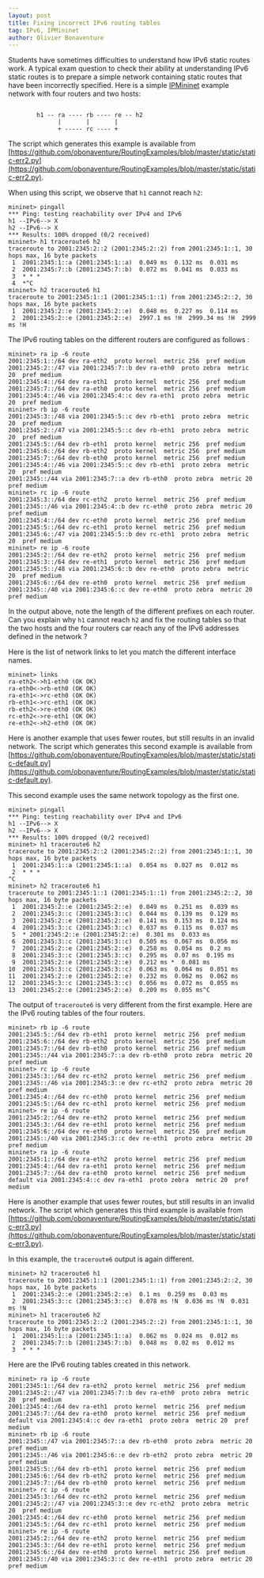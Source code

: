 ```yaml
---
layout: post
title: Fixing incorrect IPv6 routing tables
tag: IPv6, IPMininet
author: Olivier Bonaventure
---
```



Students have sometimes difficulties to understand how IPv6 static routes
work. A typical exam question to check their ability at understanding 
IPv6 static routes is to prepare a simple network containing static routes
that have been incorrectly specified. Here is a simple 
[IPMininet](https://github.com/oliviertilmans/ipmininet) example network
with four routers and two hosts:


```console

        h1 -- ra ---- rb ---- re -- h2
              |       |       |
              + ----- rc ---- +

```

The script which generates this example is available
from [https://github.com/obonaventure/RoutingExamples/blob/master/static/static-err2.py](https://github.com/obonaventure/RoutingExamples/blob/master/static/static-err2.py). 

When using this script, we observe that `h1` cannot reach `h2`:

```console
mininet> pingall
*** Ping: testing reachability over IPv4 and IPv6
h1 --IPv6--> X 
h2 --IPv6--> X 
*** Results: 100% dropped (0/2 received)
mininet> h1 traceroute6 h2
traceroute to 2001:2345:2::2 (2001:2345:2::2) from 2001:2345:1::1, 30 hops max, 16 byte packets
 1  2001:2345:1::a (2001:2345:1::a)  0.049 ms  0.132 ms  0.031 ms
 2  2001:2345:7::b (2001:2345:7::b)  0.072 ms  0.041 ms  0.033 ms
 3  * * *
 4  *^C
mininet> h2 traceroute6 h1
traceroute to 2001:2345:1::1 (2001:2345:1::1) from 2001:2345:2::2, 30 hops max, 16 byte packets
 1  2001:2345:2::e (2001:2345:2::e)  0.048 ms  0.227 ms  0.114 ms
 2  2001:2345:2::e (2001:2345:2::e)  2997.1 ms !H  2999.34 ms !H  2999 ms !H
```

The IPv6 routing tables on the different routers are configured as follows :

```console
mininet> ra ip -6 route
2001:2345:1::/64 dev ra-eth2  proto kernel  metric 256  pref medium
2001:2345:2::/47 via 2001:2345:7::b dev ra-eth0  proto zebra  metric 20  pref medium
2001:2345:4::/64 dev ra-eth1  proto kernel  metric 256  pref medium
2001:2345:7::/64 dev ra-eth0  proto kernel  metric 256  pref medium
2001:2345:4::/46 via 2001:2345:4::c dev ra-eth1  proto zebra  metric 20  pref medium
mininet> rb ip -6 route
2001:2345:3::/48 via 2001:2345:5::c dev rb-eth1  proto zebra  metric 20  pref medium
2001:2345:2::/47 via 2001:2345:5::c dev rb-eth1  proto zebra  metric 20  pref medium
2001:2345:5::/64 dev rb-eth1  proto kernel  metric 256  pref medium
2001:2345:6::/64 dev rb-eth2  proto kernel  metric 256  pref medium
2001:2345:7::/64 dev rb-eth0  proto kernel  metric 256  pref medium
2001:2345:4::/46 via 2001:2345:5::c dev rb-eth1  proto zebra  metric 20  pref medium
2001:2345::/44 via 2001:2345:7::a dev rb-eth0  proto zebra  metric 20  pref medium
mininet> rc ip -6 route
2001:2345:3::/64 dev rc-eth2  proto kernel  metric 256  pref medium
2001:2345::/46 via 2001:2345:4::b dev rc-eth0  proto zebra  metric 20  pref medium
2001:2345:4::/64 dev rc-eth0  proto kernel  metric 256  pref medium
2001:2345:5::/64 dev rc-eth1  proto kernel  metric 256  pref medium
2001:2345:6::/47 via 2001:2345:5::b dev rc-eth1  proto zebra  metric 20  pref medium
mininet> re ip -6 route
2001:2345:2::/64 dev re-eth2  proto kernel  metric 256  pref medium
2001:2345:3::/64 dev re-eth1  proto kernel  metric 256  pref medium
2001:2345:5::/48 via 2001:2345:6::b dev re-eth0  proto zebra  metric 20  pref medium
2001:2345:6::/64 dev re-eth0  proto kernel  metric 256  pref medium
2001:2345::/40 via 2001:2345:6::c dev re-eth0  proto zebra  metric 20  pref medium
```

In the output above, note the length of the different prefixes on each router. Can
you explain why `h1` cannot reach `h2` and fix the routing tables so that
the two hosts and the four routers car reach any of the IPv6 addresses defined
in the network ?

Here is the list of network links to let you match the different interface names.

```console
mininet> links
ra-eth2<->h1-eth0 (OK OK)
ra-eth0<->rb-eth0 (OK OK)
ra-eth1<->rc-eth0 (OK OK)
rb-eth1<->rc-eth1 (OK OK)
rb-eth2<->re-eth0 (OK OK)
rc-eth2<->re-eth1 (OK OK)
re-eth2<->h2-eth0 (OK OK)
```

Here is another example that uses fewer routes, but still results in an
invalid network. The script which generates this second example is available
from [https://github.com/obonaventure/RoutingExamples/blob/master/static/static-default.py](https://github.com/obonaventure/RoutingExamples/blob/master/static/static-default.py). 

This second example uses the same network topology as the first one.

```console
mininet> pingall
*** Ping: testing reachability over IPv4 and IPv6
h1 --IPv6--> X 
h2 --IPv6--> X 
*** Results: 100% dropped (0/2 received)
mininet> h1 traceroute6 h2
traceroute to 2001:2345:2::2 (2001:2345:2::2) from 2001:2345:1::1, 30 hops max, 16 byte packets
 1  2001:2345:1::a (2001:2345:1::a)  0.054 ms  0.027 ms  0.012 ms
 2  * * *
^C
mininet> h2 traceroute6 h1
traceroute to 2001:2345:1::1 (2001:2345:1::1) from 2001:2345:2::2, 30 hops max, 16 byte packets
 1  2001:2345:2::e (2001:2345:2::e)  0.049 ms  0.251 ms  0.039 ms
 2  2001:2345:3::c (2001:2345:3::c)  0.044 ms  0.139 ms  0.129 ms
 3  2001:2345:2::e (2001:2345:2::e)  0.141 ms  0.153 ms  0.124 ms
 4  2001:2345:3::c (2001:2345:3::c)  0.037 ms  0.115 ms  0.037 ms
 5  * 2001:2345:2::e (2001:2345:2::e)  0.301 ms  0.033 ms
 6  2001:2345:3::c (2001:2345:3::c)  0.505 ms  0.067 ms  0.056 ms
 7  2001:2345:2::e (2001:2345:2::e)  0.258 ms  0.054 ms  0.2 ms
 8  2001:2345:3::c (2001:2345:3::c)  0.295 ms  0.07 ms  0.195 ms
 9  2001:2345:2::e (2001:2345:2::e)  0.212 ms *  0.081 ms
10  2001:2345:3::c (2001:2345:3::c)  0.063 ms  0.064 ms  0.051 ms
11  2001:2345:2::e (2001:2345:2::e)  0.232 ms  0.062 ms  0.062 ms
12  2001:2345:3::c (2001:2345:3::c)  0.056 ms  0.072 ms  0.055 ms
13  2001:2345:2::e (2001:2345:2::e)  0.209 ms  0.055 ms^C
```

The output of `traceroute6` is very different from the first example. 
Here are the IPv6 routing tables of the four routers. 

```console
mininet> rb ip -6 route
2001:2345:5::/64 dev rb-eth1  proto kernel  metric 256  pref medium
2001:2345:6::/64 dev rb-eth2  proto kernel  metric 256  pref medium
2001:2345:7::/64 dev rb-eth0  proto kernel  metric 256  pref medium
2001:2345::/44 via 2001:2345:7::a dev rb-eth0  proto zebra  metric 20  pref medium
mininet> rc ip -6 route
2001:2345:3::/64 dev rc-eth2  proto kernel  metric 256  pref medium
2001:2345::/46 via 2001:2345:3::e dev rc-eth2  proto zebra  metric 20  pref medium
2001:2345:4::/64 dev rc-eth0  proto kernel  metric 256  pref medium
2001:2345:5::/64 dev rc-eth1  proto kernel  metric 256  pref medium
mininet> re ip -6 route
2001:2345:2::/64 dev re-eth2  proto kernel  metric 256  pref medium
2001:2345:3::/64 dev re-eth1  proto kernel  metric 256  pref medium
2001:2345:6::/64 dev re-eth0  proto kernel  metric 256  pref medium
2001:2345::/40 via 2001:2345:3::c dev re-eth1  proto zebra  metric 20  pref medium
mininet> ra ip -6 route
2001:2345:1::/64 dev ra-eth2  proto kernel  metric 256  pref medium
2001:2345:4::/64 dev ra-eth1  proto kernel  metric 256  pref medium
2001:2345:7::/64 dev ra-eth0  proto kernel  metric 256  pref medium
default via 2001:2345:4::c dev ra-eth1  proto zebra  metric 20  pref medium
```
Here is another example that uses fewer routes, but still results in an
invalid network. The script which generates this third example is available
from [https://github.com/obonaventure/RoutingExamples/blob/master/static/static-err3.py](https://github.com/obonaventure/RoutingExamples/blob/master/static/static-err3.py). 

In this example, the `traceroute6` output is again different.

```console
mininet> h2 traceroute6 h1 
traceroute to 2001:2345:1::1 (2001:2345:1::1) from 2001:2345:2::2, 30 hops max, 16 byte packets
 1  2001:2345:2::e (2001:2345:2::e)  0.1 ms  0.259 ms  0.03 ms
 2  2001:2345:3::c (2001:2345:3::c)  0.078 ms !N  0.036 ms !N  0.031 ms !N
mininet> h1 traceroute6 h2 
traceroute to 2001:2345:2::2 (2001:2345:2::2) from 2001:2345:1::1, 30 hops max, 16 byte packets
 1  2001:2345:1::a (2001:2345:1::a)  0.062 ms  0.024 ms  0.012 ms
 2  2001:2345:7::b (2001:2345:7::b)  0.048 ms  0.02 ms  0.012 ms
 3  * * *
```

Here are the IPv6 routing tables created in this network.

```console
mininet> ra ip -6 route
2001:2345:1::/64 dev ra-eth2  proto kernel  metric 256  pref medium
2001:2345:2::/47 via 2001:2345:7::b dev ra-eth0  proto zebra  metric 20  pref medium
2001:2345:4::/64 dev ra-eth1  proto kernel  metric 256  pref medium
2001:2345:7::/64 dev ra-eth0  proto kernel  metric 256  pref medium
default via 2001:2345:4::c dev ra-eth1  proto zebra  metric 20  pref medium
mininet> rb ip -6 route
2001:2345::/47 via 2001:2345:7::a dev rb-eth0  proto zebra  metric 20  pref medium
2001:2345::/46 via 2001:2345:6::e dev rb-eth2  proto zebra  metric 20  pref medium
2001:2345:5::/64 dev rb-eth1  proto kernel  metric 256  pref medium
2001:2345:6::/64 dev rb-eth2  proto kernel  metric 256  pref medium
2001:2345:7::/64 dev rb-eth0  proto kernel  metric 256  pref medium
mininet> rc ip -6 route
2001:2345:3::/64 dev rc-eth2  proto kernel  metric 256  pref medium
2001:2345:2::/47 via 2001:2345:3::e dev rc-eth2  proto zebra  metric 20  pref medium
2001:2345:4::/64 dev rc-eth0  proto kernel  metric 256  pref medium
2001:2345:5::/64 dev rc-eth1  proto kernel  metric 256  pref medium
mininet> re ip -6 route
2001:2345:2::/64 dev re-eth2  proto kernel  metric 256  pref medium
2001:2345:3::/64 dev re-eth1  proto kernel  metric 256  pref medium
2001:2345:6::/64 dev re-eth0  proto kernel  metric 256  pref medium
2001:2345::/40 via 2001:2345:3::c dev re-eth1  proto zebra  metric 20  pref medium
```
